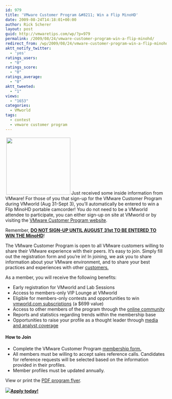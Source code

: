 ```yaml
---
id: 979
title: 'VMware Customer Program &#8211; Win a Flip MinoHD'
date: 2009-08-24T14:18:01+00:00
author: Rick Scherer
layout: post
guid: http://vmwaretips.com/wp/?p=979
permalink: /2009/08/24/vmware-customer-program-win-a-flip-minohd/
redirect_from: /wp/2009/08/24/vmware-customer-program-win-a-flip-minohd/
aktt_notify_twitter:
  - 'yes'
ratings_users:
  - "0"
ratings_score:
  - "0"
ratings_average:
  - "0"
aktt_tweeted:
  - "1"
views:
  - "1653"
categories:
  - VMworld
tags:
  - contest
  - vmware customer program
---
```

<img class="alignright size-medium wp-image-980" style="margin: 3px;" title="flip_mino_hd" src="http://vmwaretips.com/wp/wp-content/uploads/2009/08/flip_mino_hd-300x268.png" alt="" width="200" height="178" srcset="http://vmwaretips.com/wp/wp-content/uploads/2009/08/flip_mino_hd-300x268.png 300w, http://vmwaretips.com/wp/wp-content/uploads/2009/08/flip_mino_hd.png 415w" sizes="(max-width: 200px) 100vw, 200px" />Just received some inside information from VMware! For those of you that sign-up for the VMware Customer Program during VMworld (Aug 31-Sept 3), you&#8217;ll automatically be entered to win a Flip MinoHD portable camcorder! You do not need to be a VMworld attendee to participate, you can either sign-up on site at VMworld or by visiting the <a href="http://www.vmware.com/customers/program.html" target="_blank">VMware Customer Program website</a>.

Remember, <span style="text-decoration: underline;"><strong>DO NOT SIGN-UP UNTIL AUGUST 31st TO BE ENTERED TO WIN THE MinoHD</strong></span>!

The VMware Customer Program is open to all VMware customers willing to share their VMware experience with their peers. It’s easy to join. Simply fill out the registration form and you’re in! In joining, we ask you to share information about your VMware environment, and to share your best practices and experiences with other <a href="http://www.vmware.com/customers/" target="_blank">customers.</a>

As a member, you will receive the following benefits:

  * Early registration for VMworld and Lab Sessions
  * Access to members-only VIP Lounge at VMworld
  * Eligible for members-only contests and opportunities to win <a href="http://vmworld.com/community/subscription/" target="_blank">vmworld.com subscriptions</a> (a $699 value)
  * Access to other members of the program through the <a href="http://communities.vmware.com/home.jspa" target="_blank">online community</a>
  * Reports and statistics regarding trends within the membership base
  * Opportunities to raise your profile as a thought leader through <a href="http://www.vmware.com/company/news/" target="_blank">media and analyst coverage</a>

#### How to Join

  * Complete the VMware Customer Program <a href="http://vcpmemberapp.com/" target="_blank">membership form.</a>
  * All members must be willing to accept sales reference calls. Candidates for reference requests will be selected based on the information provided in their profiles.
  * Member profiles must be updated annually.

View or print the <a href="http://www.vmware.com/files/pdf/customers/vmware_customer_program_guide.pdf" target="_blank">PDF program flyer</a>.

 ![](http://www.vmware.com/files/images/fce/arrow-actions.gif)<a href="http://www.vmware.com/customers/request_form.html" target="_blank"><strong>Apply today!</strong></a>